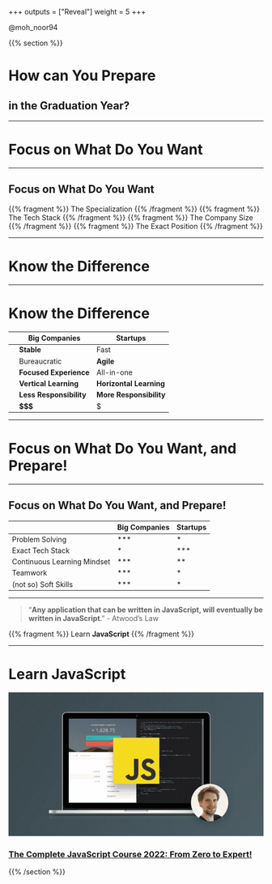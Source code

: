 +++
outputs = ["Reveal"]
weight = 5
+++


<p class="twitter">@moh_noor94</p>

{{% section %}}

# How can You Prepare

## in the Graduation Year?

---

# Focus on What Do You Want

---

## Focus on What Do You Want

{{% fragment %}} The Specialization {{% /fragment %}}
{{% fragment %}} The Tech Stack {{% /fragment %}}
{{% fragment %}} The Company Size {{% /fragment %}}
{{% fragment %}} The Exact Position {{% /fragment %}}


---

# Know the Difference

---

# Know the Difference

|     | Big Companies           | Startups                |
|-----|-------------------------|-------------------------|
|     | **Stable**              | Fast                    |
|     | Bureaucratic            | **Agile**               |
|     | **Focused Experience**  | All-in-one              |
|     | **Vertical Learning**   | **Horizontal Learning** |
|     | **Less Responsibility** | **More Responsibility** |
|     | **$$$**                 | $                       |

---

# Focus on What Do You Want, and Prepare!

---

## Focus on What Do You Want, and Prepare!

|  | Big Companies | Startups |
|--|-----------------------------|------------|
| Problem Solving |       ***       | * |
| Exact Tech Stack | * | *** |
| Continuous Learning Mindset | *** | ** |
| Teamwork | *** | * |
| (not so) Soft Skills | *** | * |

---

>  “**Any application that can be written in JavaScript, will eventually be written in JavaScript**.” - Atwood’s Law

{{% fragment %}} Learn **JavaScript** {{% /fragment %}}

---

# Learn JavaScript
<img class="r-stretch smaller-img" src="pics/js-course.png" alt="The Complete JavaScript Course 2022: From Zero to Expert!">

### [The Complete JavaScript Course 2022: From Zero to Expert!](https://www.udemy.com/course/the-complete-javascript-course/)

{{% /section %}}
